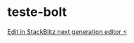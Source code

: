 # teste-bolt

[Edit in StackBlitz next generation editor ⚡️](https://stackblitz.com/~/github.com/bentomikael/teste-bolt)